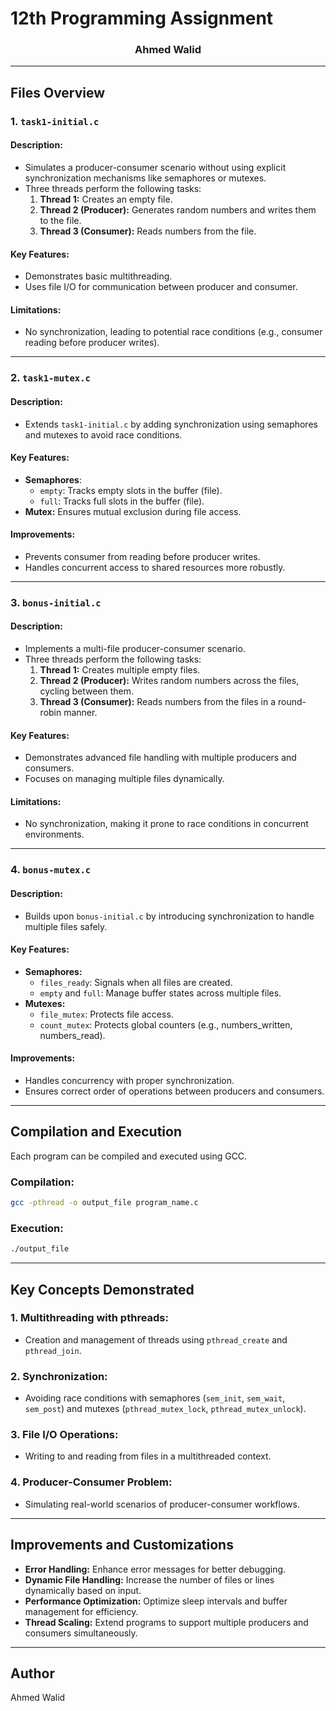 
# 12th Programming Assignment

<h3 align="center">Ahmed Walid</h3>

---

## Files Overview

### 1. `task1-initial.c`

#### **Description:**

- Simulates a producer-consumer scenario without using explicit synchronization mechanisms like semaphores or mutexes.
- Three threads perform the following tasks:
  1. **Thread 1:** Creates an empty file.
  2. **Thread 2 (Producer):** Generates random numbers and writes them to the file.
  3. **Thread 3 (Consumer):** Reads numbers from the file.

#### **Key Features:**

- Demonstrates basic multithreading.
- Uses file I/O for communication between producer and consumer.

#### **Limitations:**

- No synchronization, leading to potential race conditions (e.g., consumer reading before producer writes).

---

### 2. `task1-mutex.c`

#### **Description:**

- Extends `task1-initial.c` by adding synchronization using semaphores and mutexes to avoid race conditions.

#### **Key Features:**

- **Semaphores**:
  - `empty`: Tracks empty slots in the buffer (file).
  - `full`: Tracks full slots in the buffer (file).
- **Mutex:** Ensures mutual exclusion during file access.

#### **Improvements:**

- Prevents consumer from reading before producer writes.
- Handles concurrent access to shared resources more robustly.

---

### 3. `bonus-initial.c`

#### **Description:**

- Implements a multi-file producer-consumer scenario.
- Three threads perform the following tasks:
  1. **Thread 1:** Creates multiple empty files.
  2. **Thread 2 (Producer):** Writes random numbers across the files, cycling between them.
  3. **Thread 3 (Consumer):** Reads numbers from the files in a round-robin manner.

#### **Key Features:**

- Demonstrates advanced file handling with multiple producers and consumers.
- Focuses on managing multiple files dynamically.

#### **Limitations:**

- No synchronization, making it prone to race conditions in concurrent environments.

---

### 4. `bonus-mutex.c`

#### **Description:**

- Builds upon `bonus-initial.c` by introducing synchronization to handle multiple files safely.

#### **Key Features:**

- **Semaphores:**
  - `files_ready`: Signals when all files are created.
  - `empty` and `full`: Manage buffer states across multiple files.
- **Mutexes:**
  - `file_mutex`: Protects file access.
  - `count_mutex`: Protects global counters (e.g., numbers\_written, numbers\_read).

#### **Improvements:**

- Handles concurrency with proper synchronization.
- Ensures correct order of operations between producers and consumers.

---

## Compilation and Execution

Each program can be compiled and executed using GCC.

### Compilation:

```bash
gcc -pthread -o output_file program_name.c
```

### Execution:

```bash
./output_file
```

---

## Key Concepts Demonstrated

### 1. **Multithreading with pthreads:**

- Creation and management of threads using `pthread_create` and `pthread_join`.

### 2. **Synchronization:**

- Avoiding race conditions with semaphores (`sem_init`, `sem_wait`, `sem_post`) and mutexes (`pthread_mutex_lock`, `pthread_mutex_unlock`).

### 3. **File I/O Operations:**

- Writing to and reading from files in a multithreaded context.

### 4. **Producer-Consumer Problem:**

- Simulating real-world scenarios of producer-consumer workflows.

---

## Improvements and Customizations

- **Error Handling:** Enhance error messages for better debugging.
- **Dynamic File Handling:** Increase the number of files or lines dynamically based on input.
- **Performance Optimization:** Optimize sleep intervals and buffer management for efficiency.
- **Thread Scaling:** Extend programs to support multiple producers and consumers simultaneously.

---

## Author

Ahmed Walid
